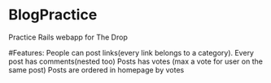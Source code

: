 # BlogPractice
Practice Rails webapp for The Drop

#Features:
People can post links(every link belongs to a category).
Every post has comments(nested too)
Posts has votes (max a vote for user on the same post)
Posts are ordered in homepage by votes
